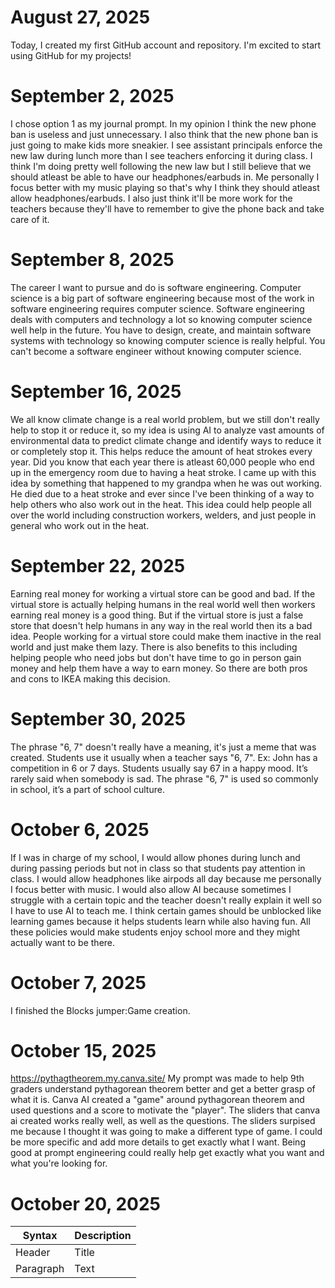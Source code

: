 # August 27, 2025

Today, I created my first GitHub account and repository. I'm excited to start using GitHub for my projects!

# September 2, 2025

I chose option 1 as my journal prompt. In my opinion I think the new phone ban is useless and just unnecessary. I also think that the new phone ban is just going to make kids more sneakier. I see assistant principals enforce the new law during lunch more than I see teachers enforcing it during class. I think I'm doing pretty well following the new law but I still believe that we should atleast be able to have our headphones/earbuds in. Me personally I focus better with my music playing so that's why I think they should atleast allow headphones/earbuds. I also just think it'll be more work for the teachers because they'll have to remember to give the phone back and take care of it.

# September 8, 2025

The career I want to pursue and do is software engineering. Computer science is a big part of software engineering because most of the work in software engineering requires computer science. Software engineering deals with computers and technology a lot so knowing computer science well help in the future. You have to design, create, and maintain software systems with technology so knowing computer science is really helpful. You can't become a software engineer without knowing computer science.

# September 16, 2025

We all know climate change is a real world problem, but we still don't really help to stop it or reduce it, so my idea is using AI to analyze vast amounts of environmental data to predict climate change and identify ways to reduce it or completely stop it. This helps reduce the amount of heat strokes every year. Did you know that each year there is atleast 60,000 people who end up in the emergency room due to having a heat stroke. I came up with this idea by something that happened to my grandpa when he was out working. He died due to a heat stroke and ever since I've been thinking of a way to help others who also work out in the heat. This idea could help people all over the world including construction workers, welders, and just people in general who work out in the heat.

# September 22, 2025

Earning real money for working a virtual store can be good and bad. If the virtual store is actually helping humans in the real world well then workers earning real money is a good thing. But if the virtual store is just a false store that doesn't help humans in any way in the real world then its a bad idea. People working for a virtual store could make them inactive in the real world and just make them lazy. There is also benefits to this including helping people who need jobs but don't have time to go in person gain money and help them have a way to earn money. So there are both pros and cons to IKEA making this decision.

# September 30, 2025

The phrase "6, 7" doesn't really have a meaning, it's just a meme that was created. Students use it usually when a teacher says "6, 7". Ex: John has a competition in 6 or 7 days. Students usually say 67 in a happy mood. It’s rarely said when somebody is sad. The phrase "6, 7" is used so commonly in school, it’s a part of school culture.

# October 6, 2025

  If I was in charge of my school, I would allow phones during lunch and during passing periods but not in class so that students pay attention in class. I would allow headphones like airpods all day because me personally I focus better with music. I would also allow AI because sometimes I struggle with a certain topic and the teacher doesn't really explain it well so I have to use AI to teach me. I think certain games should be unblocked like learning games because it helps students learn while also having fun. All these policies would make students enjoy school more and they might actually want to be there.

# October 7, 2025

I finished the Blocks jumper:Game creation.

# October 15, 2025

https://pythagtheorem.my.canva.site/
My prompt was made to help 9th graders understand pythagorean theorem better and get a better grasp of what it is. Canva AI created a "game" around pythagorean theorem and used questions and a score to motivate the "player". The sliders that canva ai created works really well, as well as the questions. The sliders surpised me because I thought it was going to make a different type of game. I could be more specific and add more details to get exactly what I want. Being good at prompt engineering could really help get exactly what you want and what you're looking for.

# October 20, 2025

| Syntax      | Description |
| ----------- | ----------- |
| Header      | Title       |
| Paragraph   | Text        |
